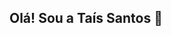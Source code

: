 ## Olá! Sou a Taís Santos 👋

<!--
**tais-santos-silva/tais-santos-silva** is a ✨ _special_ ✨ repository because its `README.md` (this file) appears on your GitHub profile.

###- 🐞 Sou Analista de Qualidade de Software
- 🌱 Estou estudanddo Automação com playwright e Detox
- 👯 Trabalho na Conexa Saúde
- Atuo na garantia da qualidade de software por meio de testes funcionais, automatizados e de performance, utilizando ferramentas como Cypress. Tenho experiência na criação de cenários de teste, coleta de requisitos, análise de bugs, automação e entre outros, aplicando princípios de qualidade.
-->
